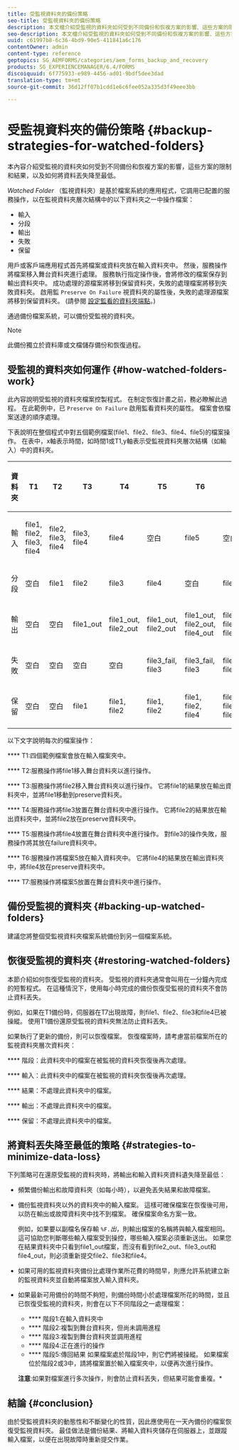 ```yaml
---
title: 受監視資料夾的備份策略
seo-title: 受監視資料夾的備份策略
description: 本文檔介紹受監視的資料夾如何受到不同備份和恢複方案的影響、這些方案的限制和結果，以及如何將資料丟失降至最低。
seo-description: 本文檔介紹受監視的資料夾如何受到不同備份和恢複方案的影響、這些方案的限制和結果，以及如何將資料丟失降至最低。
uuid: c61997b8-6c36-4bd9-90e5-411841a6c176
contentOwner: admin
content-type: reference
geptopics: SG_AEMFORMS/categories/aem_forms_backup_and_recovery
products: SG_EXPERIENCEMANAGER/6.4/FORMS
discoiquuid: 6f775933-e989-4456-ad01-9bdf5dee3dad
translation-type: tm+mt
source-git-commit: 36d12ff07b1cdd1e6c6fee052a335d3f49eee3bb

---
```



# 受監視資料夾的備份策略 {#backup-strategies-for-watched-folders}

本內容介紹受監視的資料夾如何受到不同備份和恢複方案的影響，這些方案的限制和結果，以及如何將資料丟失降至最低。

*Watched Folder* （監視資料夾）是基於檔案系統的應用程式，它調用已配置的服務操作，以在監視資料夾層次結構中的以下資料夾之一中操作檔案：

* 輸入
* 分段
* 輸出
* 失敗
* 保留

用戶或客戶端應用程式首先將檔案或資料夾放在輸入資料夾中。 然後，服務操作將檔案移入舞台資料夾進行處理。 服務執行指定操作後，會將修改的檔案保存到輸出資料夾中。 成功處理的源檔案將移到保留資料夾，失敗的處理檔案將移到失敗資料夾。 啟用監 `Preserve On Failure` 視資料夾的屬性後，失敗的處理源檔案將移到保留資料夾。 (請參閱 [設定監看的資料夾端點](/help/forms/using/admin-help/configuring-watched-folder-endpoints.md#configuring-watched-folder-endpoints)。)

通過備份檔案系統，可以備份受監視的資料夾。

>[!NOTE]
>
>此備份獨立於資料庫或文檔儲存備份和恢復過程。

## 受監視的資料夾如何運作 {#how-watched-folders-work}

此內容說明受監視的資料夾檔案控製程式。 在制定恢復計畫之前，務必瞭解此過程。 在此範例中，已 `Preserve On Failure` 啟用監看資料夾的屬性。 檔案會依檔案送達的順序處理。

下表說明在整個程式中對五個範例檔案(file1、file2、file3、file4、file5)的檔案操作。 在表中，x軸表示時間，如時間1或T1,y軸表示受監視資料夾層次結構（如輸入）中的資料夾。

<table>
 <thead>
  <tr>
   <th><p>資料夾</p></th> 
   <th><p>T1</p></th> 
   <th><p>T2</p></th> 
   <th><p>T3</p></th> 
   <th><p>T4</p></th> 
   <th><p>T5</p></th> 
   <th><p>T6</p></th> 
   <th><p>T7</p></th> 
  </tr> 
 </thead> 
 <tbody>
  <tr>
   <td><p>輸入</p></td> 
   <td><p>file1, file2, file3, file4</p></td> 
   <td><p>file2, file3, file4</p></td> 
   <td><p>file3, file4</p></td> 
   <td><p>file4</p></td> 
   <td><p>空白</p></td> 
   <td><p>file5</p></td> 
   <td><p>空白</p></td> 
  </tr> 
  <tr>
   <td><p>分段</p></td> 
   <td><p>空白</p></td> 
   <td><p>file1</p></td> 
   <td><p>file2</p></td> 
   <td><p>file3</p></td> 
   <td><p>file4</p></td> 
   <td><p>空白</p></td> 
   <td><p>file5</p></td> 
  </tr> 
  <tr>
   <td><p>輸出</p></td> 
   <td><p>空白</p></td> 
   <td><p>空白</p></td> 
   <td><p>file1_out</p></td> 
   <td><p>file1_out, file2_out</p></td> 
   <td><p>file1_out, file2_out</p></td> 
   <td><p>file1_out, file2_out, file4_out</p></td> 
   <td><p>file1_out, file2_out, file4_out</p></td> 
  </tr> 
  <tr>
   <td><p>失敗</p></td> 
   <td><p>空白</p></td> 
   <td><p>空白</p></td> 
   <td><p>空白</p></td> 
   <td><p>空白</p></td> 
   <td><p>file3_fail, file3 </p></td> 
   <td><p>file3_fail, file3 </p></td> 
   <td><p>file3_fail, file3 </p></td> 
  </tr> 
  <tr>
   <td><p>保留</p></td> 
   <td><p>空白</p></td> 
   <td><p>空白</p></td> 
   <td><p>file1 </p></td> 
   <td><p>file1, file2 </p></td> 
   <td><p>file1, file2 </p></td> 
   <td><p>file1, file2, file4 </p></td> 
   <td><p>file1, file2, file4 </p></td> 
  </tr> 
 </tbody> 
</table>

以下文字說明每次的檔案操作：

**** T1:四個範例檔案會放在輸入檔案夾中。

**** T2:服務操作將file1移入舞台資料夾以進行操作。

**** T3:服務操作將file2移入舞台資料夾以進行操作。 它將file1的結果放在輸出資料夾中，並將file1移動到preserve資料夾。

**** T4:服務操作將file3放置在舞台資料夾中進行操作。 它將file2的結果放在輸出資料夾中，並將file2放在preserve資料夾中。

**** T5:服務操作將file4放置在舞台資料夾中進行操作。 對file3的操作失敗，服務操作將其放在failure資料夾中。

**** T6:服務操作將檔案5放在輸入資料夾中。 它將file4的結果放在輸出資料夾中，將file4放在preserve資料夾中。

**** T7:服務操作將檔案5放置在舞台資料夾中進行操作。

## 備份受監視的資料夾 {#backing-up-watched-folders}

建議您將整個受監視資料夾檔案系統備份到另一個檔案系統。

## 恢復受監視的資料夾 {#restoring-watched-folders}

本節介紹如何恢復受監視的資料夾。 受監視的資料夾通常會叫用在一分鐘內完成的短暫程式。 在這種情況下，使用每小時完成的備份恢復受監視的資料夾不會防止資料丟失。

例如，如果在T1備份時，伺服器在T7出現故障，則file1、file2、file3和file4已被操縱。 使用T1備份還原受監視的資料夾無法防止資料丟失。

如果執行了更新的備份，則可以恢復檔案。 恢復檔案時，請考慮當前檔案所在的監視資料夾層次資料夾：

**** 階段：此資料夾中的檔案在被監視的資料夾恢復後再次處理。

**** 輸入：此資料夾中的檔案在被監視的資料夾恢復後再次處理。

**** 結果：不處理此資料夾中的檔案。

**** 輸出：不處理此資料夾中的檔案。

**** 保留：不處理此資料夾中的檔案。

## 將資料丟失降至最低的策略 {#strategies-to-minimize-data-loss}

下列策略可在還原受監視的資料夾時，將輸出和輸入資料夾資料遺失降至最低：

* 頻繁備份輸出和故障資料夾（如每小時），以避免丟失結果和故障檔案。
* 備份監視資料夾以外的資料夾中的輸入檔案。 這樣可確保檔案在恢復後可用，以防在輸出或故障資料夾中找不到檔案。 確保檔案命名方案一致。

   例如，如果要以副檔名保存輸 `%F.`*出&#x200B;*，則輸出檔案的名稱將與輸入檔案相同。 這可協助您判斷哪些輸入檔案受到操控，哪些輸入檔案必須重新送出。 如果您在結果資料夾中只看到file1_out檔案，而沒有看到file2_out、file3_out和file4_out，則必須重新提交file2、file3和file4。

* 如果可用的監視資料夾備份比處理作業所花費的時間早，則應允許系統建立新的監視資料夾並自動將檔案放入輸入資料夾。
* 如果最新可用備份的時間不夠短，則備份時間小於處理檔案所花的時間，並且已恢復受監視的資料夾，則會在以下不同階段之一處理檔案：

   * **** 階段1:在輸入資料夾中
   * **** 階段2:複製到舞台資料夾，但尚未調用進程
   * **** 階段3:複製到舞台資料夾並調用進程
   * **** 階段4:正在進行的操作
   * **** 階段5:傳回結果
   如果檔案處於階段1中，則它們將被操縱。 如果檔案位於階段2或3中，請將檔案置於輸入檔案夾中，以便再次進行操作。

   **注意**:如果對檔案進行多次操作，則會防止資料丟失，但結果可能會重複。*

## 結論 {#conclusion}

由於受監視資料夾的動態性和不斷變化的性質，因此應使用在一天內備份的檔案恢復受監視資料夾。 最佳做法是備份結果、將輸入資料夾儲存在伺服器上，並跟蹤輸入檔案，以便在出現故障時重新提交作業。
